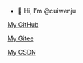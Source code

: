 - 👋 Hi, I’m @cuiwenju

[My GitHub](https://github.com/cuiwenju2017)

[My Gitee](https://gitee.com/juer2017)

[My CSDN](https://blog.csdn.net/juer2017)
